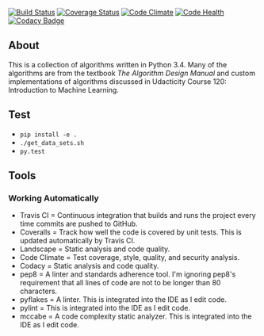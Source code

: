 [![Build Status](https://travis-ci.org/xanderdunn/aalgopy.svg?branch=master)](https://travis-ci.org/xanderdunn/aalgopy)
[![Coverage Status](https://coveralls.io/repos/xanderdunn/aalgopy/badge.svg)](https://coveralls.io/r/xanderdunn/aalgopy)
[![Code Climate](https://codeclimate.com/github/xanderdunn/aalgopy/badges/gpa.svg)](https://codeclimate.com/github/xanderdunn/aalgopy)
[![Code Health](https://landscape.io/github/xanderdunn/aalgopy/master/landscape.svg?style=flat)](https://landscape.io/github/xanderdunn/aalgopy/master)
[![Codacy Badge](https://www.codacy.com/project/badge/c8b2d51aa0934addb24e6a55ea55f95f)](https://www.codacy.com/app/xanderdunn/aalgopy)

## About
This is a collection of algorithms written in Python 3.4.  Many of the algorithms are from the textbook *The Algorithm Design Manual* and custom implementations of algorithms discussed in Udacticity Course 120: Introduction to Machine Learning.

## Test
- `pip install -e .`
- `./get_data_sets.sh`
- `py.test`

## Tools

### Working Automatically
- Travis CI = Continuous integration that builds and runs the project every time commits are pushed to GitHub.
- Coveralls = Track how well the code is covered by unit tests. This is updated automatically by Travis CI.
- Landscape = Static analysis and code quality.
- Code Climate = Test coverage, style, quality, and security analysis.
- Codacy = Static analysis and code quality.
- pep8 = A linter and standards adherence tool.  I'm ignoring pep8's requirement that all lines of code are not to be longer than 80 characters.
- pyflakes = A linter. This is integrated into the IDE as I edit code.
- pylint = This is integrated into the IDE as I edit code.
- mccabe = A code complexity static analyzer.  This is integrated into the IDE as I edit code.

